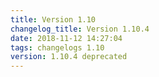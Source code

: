 ```yaml
---
title: Version 1.10
changelog_title: Version 1.10.4
date: 2018-11-12 14:27:04 
tags: changelogs 1.10
version: 1.10.4 deprecated
---
```

<script src="https://gist.github.com/spinnaker-release/73dba039067da5fbae6ec0b97b97e2f4.js"/>
